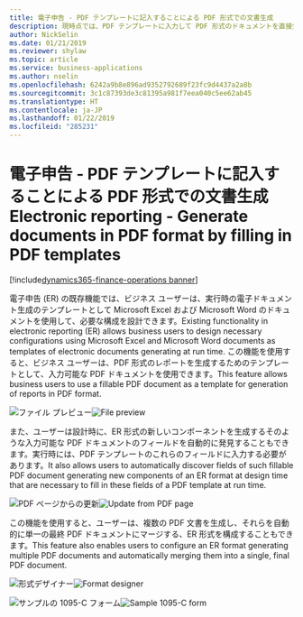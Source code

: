 ```yaml
---
title: 電子申告 - PDF テンプレートに記入することによる PDF 形式での文書生成
description: 現時点では、PDF テンプレートに入力して PDF 形式のドキュメントを直接生成する方法はありません。
author: NickSelin
ms.date: 01/21/2019
ms.reviewer: shylaw
ms.topic: article
ms.service: business-applications
ms.author: nselin
ms.openlocfilehash: 6242a9b8e896ad9352792689f23fc9d4437a2a8b
ms.sourcegitcommit: 3c1c87393de3c81395a981f7eea040c5ee62ab45
ms.translationtype: HT
ms.contentlocale: ja-JP
ms.lasthandoff: 01/22/2019
ms.locfileid: "285231"
---
```

#  <a name="electronic-reporting---generate-documents-in-pdf-format-by-filling-in-pdf-templates"></a><span data-ttu-id="3a972-103">電子申告 - PDF テンプレートに記入することによる PDF 形式での文書生成</span><span class="sxs-lookup"><span data-stu-id="3a972-103">Electronic reporting - Generate documents in PDF format by filling in PDF templates</span></span>
[!include[dynamics365-finance-operations banner](../includes/dynamics365-finance-operations.md)]


<span data-ttu-id="3a972-104">電子申告 (ER) の既存機能では、ビジネス ユーザーは、実行時の電子ドキュメント生成のテンプレートとして Microsoft Excel および Microsoft Word のドキュメントを使用して、必要な構成を設計できます。</span><span class="sxs-lookup"><span data-stu-id="3a972-104">Existing functionality in electronic reporting (ER) allows business users to design necessary configurations using Microsoft Excel and Microsoft Word documents as templates of electronic documents generating at run time.</span></span> <span data-ttu-id="3a972-105">この機能を使用すると、ビジネス ユーザーは、PDF 形式のレポートを生成するためのテンプレートとして、入力可能な PDF ドキュメントを使用できます。</span><span class="sxs-lookup"><span data-stu-id="3a972-105">This feature allows business users to use a fillable PDF document as a template for generation of reports in PDF format.</span></span>

<span data-ttu-id="3a972-106">![ファイル プレビュー](media/ER-generate-doc-1099-c-preview.png "ファイル プレビュー")</span><span class="sxs-lookup"><span data-stu-id="3a972-106">![File preview](media/ER-generate-doc-1099-c-preview.png "File preview")</span></span>

<span data-ttu-id="3a972-107">また、ユーザーは設計時に、ER 形式の新しいコンポーネントを生成するそのような入力可能な PDF ドキュメントのフィールドを自動的に発見することもできます。実行時には、PDF テンプレートのこれらのフィールドに入力する必要があります。</span><span class="sxs-lookup"><span data-stu-id="3a972-107">It also allows users to automatically discover fields of such fillable PDF document generating new components of an ER format at design time that are necessary to fill in these fields of a PDF template at run time.</span></span>

<span data-ttu-id="3a972-108">![PDF ページからの更新](media/ER-generate-doc-1099-c-update-from-pdf.png "PDF ページからの更新")</span><span class="sxs-lookup"><span data-stu-id="3a972-108">![Update from PDF page](media/ER-generate-doc-1099-c-update-from-pdf.png "Update from PDF page")</span></span>

<span data-ttu-id="3a972-109">この機能を使用すると、ユーザーは、複数の PDF 文書を生成し、それらを自動的に単一の最終 PDF ドキュメントにマージする、ER 形式を構成することもできます。</span><span class="sxs-lookup"><span data-stu-id="3a972-109">This feature also enables users to configure an ER format generating multiple PDF documents and automatically merging them into a single, final PDF document.</span></span>

<span data-ttu-id="3a972-110">![形式デザイナー](media/ER-generate-doc-1099-c-format-designer.png "形式デザイナーのスクリーンショット")</span><span class="sxs-lookup"><span data-stu-id="3a972-110">![Format designer](media/ER-generate-doc-1099-c-format-designer.png "Format designer screenshot")</span></span>

<span data-ttu-id="3a972-111">![サンプルの 1095-C フォーム](media/ER-generate-doc1099-c-update-output.png "サンプルの 1095-C フォーム")</span><span class="sxs-lookup"><span data-stu-id="3a972-111">![Sample 1095-C form](media/ER-generate-doc1099-c-update-output.png "Sample 1095-C form")</span></span>
